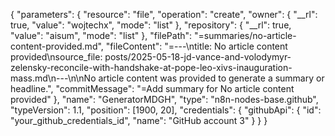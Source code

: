 {
  "parameters": {
    "resource": "file",
    "operation": "create",
    "owner": {
      "__rl": true,
      "value": "wojtechx",
      "mode": "list"
    },
    "repository": {
      "__rl": true,
      "value": "aisum",
      "mode": "list"
    },
    "filePath": "=summaries/no-article-content-provided.md",
    "fileContent": "=---\ntitle: No article content provided\nsource_file: posts/2025-05-18-jd-vance-and-volodymyr-zelensky-reconcile-with-handshake-at-pope-leo-xivs-inauguration-mass.md\n---\n\nNo article content was provided to generate a summary or headline.",
    "commitMessage": "=Add summary for No article content provided"
  },
  "name": "GeneratorMDGH",
  "type": "n8n-nodes-base.github",
  "typeVersion": 1.1,
  "position": [1900, 20],
  "credentials": {
    "githubApi": {
      "id": "your_github_credentials_id",
      "name": "GitHub account 3"
    }
  }
}
